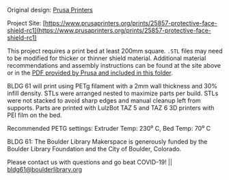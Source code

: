 Original design: [Prusa Printers](https://www.prusa3d.com/)

Project Site: [https://www.prusaprinters.org/prints/25857-protective-face-shield-rc1](https://www.prusaprinters.org/prints/25857-protective-face-shield-rc1)

This project requires a print bed at least 200mm square. `.STL` files may need to be modified for thicker or thinner shield material. Additional material recommendations and assembly instructions can be found at the site above or in the [PDF provided by Prusa and included in this folder](./PrusaFaceShieldGuide.pdf).

BLDG 61 will print using PETg filament with a 2mm wall thickness and 30% infill density. STLs were arranged nested to maximize parts per build. STLs were not stacked to avoid sharp edges and manual cleanup left from supports. Parts are printed with LulzBot TAZ 5 and TAZ 6 3D printers with PEI film on the bed.

Recommended PETG settings: Extruder Temp: 230⁰ C, Bed Temp: 70⁰ C

BLDG 61: The Boulder Library Makerspace is generously funded by the Boulder Library Foundation and the City of Boulder, Colorado.

Please contact us with questions and go beat COVID-19! || [bldg61@boulderlibrary.org](mailto:bldg61@boulderlibrary.org)
